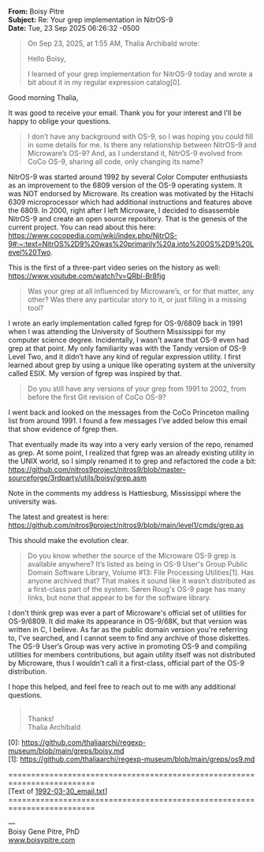 **From:** Boisy Pitre \
**Subject:** Re: Your grep implementation in NitrOS-9 \
**Date:** Tue, 23 Sep 2025 06:26:32 -0500

> On Sep 23, 2025, at 1:55 AM, Thalia Archibald wrote:
>
> Hello Boisy,
>
> I learned of your grep implementation for NitrOS-9 today and wrote a bit about it in my regular expression catalog\[0].

Good morning Thalia,

It was good to receive your email. Thank you for your interest and I'll be happy to oblige your questions.

> I don’t have any background with OS-9, so I was hoping you could fill in some details for me. Is there any relationship between NitrOS-9 and Microware’s OS-9? And, as I understand it, NitrOS-9 evolved from CoCo OS-9, sharing all code, only changing its name?

NitrOS-9 was started around 1992 by several Color Computer enthusiasts as an improvement to the 6809 version of the OS-9 operating system. It was NOT endorsed by Microware. Its creation was motivated by the Hitachi 6309 microprocessor which had additional instructions and features above the 6809. In 2000, right after I left Microware, I decided to disassemble NitrOS-9 and create an open source repository. That is the genesis of the current project. You can read about this here: https://www.cocopedia.com/wiki/index.php/NitrOS-9#:~:text=NitrOS%2D9%20was%20primarily%20a,into%20OS%2D9%20Level%20Two.

This is the first of a three-part video series on the history as well: https://www.youtube.com/watch?v=QRbl-Br8fjg

> Was your grep at all influenced by Microware’s, or for that matter, any other? Was there any particular story to it, or just filling in a missing tool?

I wrote an early implementation called fgrep for OS-9/6809 back in 1991 when I was attending the University of Southern Mississippi for my computer science degree. Incidentally, I wasn't aware that OS-9 even had grep at that point. My only familiarity was with the Tandy version of OS-9 Level Two, and it didn’t have any kind of regular expression utility. I first learned about grep by using a unique like operating system at the university called ESIX. My version of fgrep was inspired by that.

> Do you still have any versions of your grep from 1991 to 2002, from before the first Git revision of CoCo OS-9?

I went back and looked on the messages from the CoCo Princeton mailing list from around 1991. I found a few messages I’ve added below this email that show evidence of fgrep then.

That eventually made its way into a very early version of the repo, renamed as grep. At some point, I realized that fgrep was an already existing utility in the UNIX world, so I simply renamed it to grep and refactored the code a bit: https://github.com/nitros9project/nitros9/blob/master-sourceforge/3rdparty/utils/boisy/grep.asm

Note in the comments my address is Hattiesburg, Mississippi where the university was.

The latest and greatest is here: https://github.com/nitros9project/nitros9/blob/main/level1/cmds/grep.as

This should make the evolution clear.

> Do you know whether the source of the Microware OS-9 grep is available anywhere? It’s listed as being in OS-9 User's Group Public Domain Software Library, Volume #13: File Processing Utilities\[1]. Has anyone archived that? That makes it sound like it wasn’t distributed as a first-class part of the system. Søren Roug's OS-9 page has many links, but none that appear to be for the software library.

I don't think grep was ever a part of Microware's official set of utilities for OS-9/6809. It did make its appearance in OS-9/68K, but that version was written in C, I believe. As far as the public domain version you're referring to, I've searched, and I cannot seem to find any archive of those diskettes. The OS-9 User’s Group was very active in promoting OS-9 and compiling utilities for members contributions, but again utility itself was not distributed by Microware, thus I wouldn't call it a first-class, official part of the OS-9 distribution.

I hope this helped, and feel free to reach out to me with any additional questions.

> \
> Thanks! \
> Thalia Archibald

\[0]: https://github.com/thaliaarchi/regexp-museum/blob/main/greps/boisy.md \
\[1]: https://github.com/thaliaarchi/regexp-museum/blob/main/greps/os9.md

\========================================================================= \
\[Text of [1992-03-30_email.txt](1992-03-30_email.txt)] \
\=========================================================================

— \
Boisy Gene Pitre, PhD \
www.boisypitre.com
